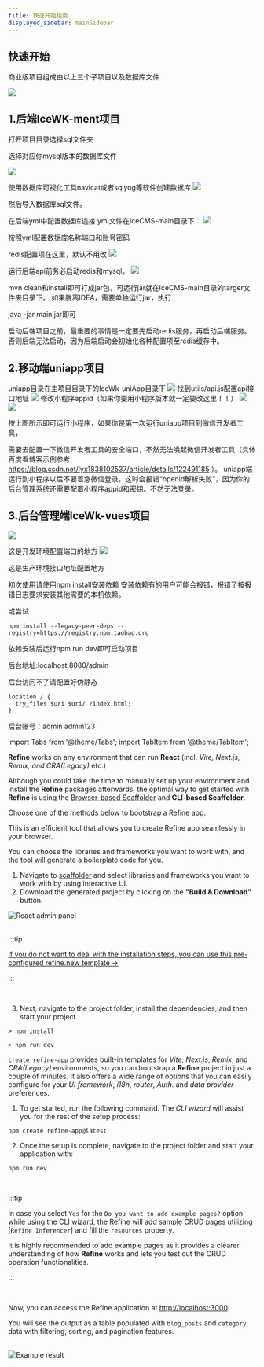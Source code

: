 ```yaml
---
title: 快速开始指南
displayed_sidebar: mainSidebar
---
```



## 快速开始

商业版项目组成由以上三个子项目以及数据库文件

![](/img/icecms/407b8d406eb3c5ed7ee0b37974a32df8.png)

## 1.后端IceWK-ment项目

打开项目目录选择sql文件夹

选择对应你mysql版本的数据库文件

![](/img/icecms/bd8f4feca170f53e0529fa1d05d7d570.png)

使用数据库可视化工具navicat或者sqlyog等软件创建数据库
![](/img/icecms/25ae89c48ea629a97442cd537c001c63.png)

然后导入数据库sql文件。


在后端yml中配置数据库连接
yml文件在IceCMS-main目录下：
![](/img/icecms/029f8e303177b652dc8c4549ca65424a.png)

按照yml配置数据库名称端口和账号密码

redis配置项在这里，默认不用改
![](/img/icecms/9f940751b3d909cd813cb9b94e8f2ebc.webp)

运行后端api前务必启动redis和mysql。
![](/img/icecms/cfac6f17a3118073c5d4111b66897030.webp)

mvn clean和install即可打成jar包，可运行jar就在IceCMS-main目录的targer文件夹目录下。
如果脱离IDEA，需要单独运行jar，执行

java -jar main.jar即可

启动后端项目之前，最重要的事情是一定要先启动redis服务，再启动后端服务。否则后端无法启动，因为后端启动会初始化各种配置项至redis缓存中。

## 2.移动端uniapp项目
uniapp目录在主项目目录下的IceWk-uniApp目录下
![](/img/icecms/407b8d406eb3c5ed7ee0b37974a32df8.png)
找到utils/api.js配置api接口地址
![](/img/icecms/0e825aee09f37000c6b8e5ccecaaefac.png)
修改小程序appid（如果你要用小程序版本就一定要改这里！！）
![](/img/icecms/d792b9a334df62c417e1ba3cf132ee8e.webp)
![](/img/icecms/236cd4288735da0c344eb604ac3fd132.webp)

按上图所示即可运行小程序，如果你是第一次运行uniapp项目到微信开发者工具，

需要去配置一下微信开发者工具的安全端口，不然无法唤起微信开发者工具（具体百度看博客示例参考 https://blog.csdn.net/lyx1838102537/article/details/122491185 ）。
uniapp端运行到小程序以后不要着急微信登录，这时会报错“openid解析失败”，因为你的后台管理系统还需要配置小程序appid和密钥。不然无法登录。

## 3.后台管理端IceWk-vues项目
![](/img/icecms/4a4ae47f31d85965aacf4c782b0cd9bd.png)

这是开发环境配置端口的地方
![](/img/icecms/73d83207b6d11fcd286c5aa4aac5530c.png)

这是生产环境接口地址配置地方

初次使用请使用npm install安装依赖
安装依赖有的用户可能会报错，报错了按报错日志要求安装其他需要的本机依赖。

或尝试

	npm install --legacy-peer-deps --registry=https://registry.npm.taobao.org


依赖安装后运行npm run dev即可启动项目

后台地址:localhost:8080/admin

后台访问不了请配置好伪静态

	location / {
	  try_files $uri $uri/ /index.html;
	}

后台账号：admin admin123

import Tabs from '@theme/Tabs';
import TabItem from '@theme/TabItem';

**Refine** works on any environment that can run **React** (incl. _Vite, Next.js, Remix, and CRA(Legacy)_ etc.)

Although you could take the time to manually set up your environment and install the **Refine** packages afterwards, the optimal way to get started with **Refine** is using the [Browser-based Scaffolder](https://refine.dev/?playground=true) and **CLI-based Scaffolder**.

Choose one of the methods below to bootstrap a Refine app:

<Tabs>
  <TabItem value="Browser-based-scaffolder" label="With Browser-based" default>

This is an efficient tool that allows you to create Refine app seamlessly in your browser.

You can choose the libraries and frameworks you want to work with, and the tool will generate a boilerplate code for you.

1.  Navigate to [scaffolder](https://refine.dev/?playground=true) and select libraries and frameworks you want to work with by using interactive UI.
2.  Download the generated project by clicking on the **"Build & Download"** button.

<div className="flex justify-center">
    <img alt="React admin panel" src="https://refine.ams3.cdn.digitaloceanspaces.com/blog/2023-07-25-refine-primereact/create-refine-project.gif" className="border border-gray-200 rounded" />
</div>

<br/>

:::tip

[If you do not want to deal with the installation steps, you can use this pre-configured refine.new template &rarr;](https://refine.new/preview/1a5eb93b-ab9b-4112-b80e-7563b334c025)

:::

<br/>

3. Next, navigate to the project folder, install the dependencies, and then start your project.

```
> npm install

> npm run dev
```

  </TabItem>
  <TabItem value="CLI" label="With CLI-based">

`create refine-app` provides built-in templates for _Vite_, _Next.js_, _Remix_, and _CRA(Legacy)_ environments, so you can bootstrap a **Refine** project in just a couple of minutes. It also offers a wide range of options that you can easily configure for your _UI framework_, _i18n_, _router_, _Auth._ and _data provider_ preferences.

1. To get started, run the following command. The _CLI wizard_ will assist you for the rest of the setup process:

```
npm create refine-app@latest
```

2. Once the setup is complete, navigate to the project folder and start your application with:

```
npm run dev
```

<br/>

:::tip

In case you select `Yes` for the `Do you want to add example pages?` option while using the CLI wizard, the Refine will add sample CRUD pages utilizing [`Refine Inferencer`] and fill the `resources` property.

It is highly recommended to add example pages as it provides a clearer understanding of how **Refine** works and lets you test out the CRUD operation functionalities.

:::

  </TabItem>
</Tabs>

<br/>

Now, you can access the Refine application at [http://localhost:3000](http://localhost:3000).

You will see the output as a table populated with `blog_posts` and `category` data with filtering, sorting, and pagination features.

<br/>

<div >
   <img style={{width: "100%"}} src="https://refine.ams3.cdn.digitaloceanspaces.com/website/static/img/quick-start-example.png" alt="Example result" />
</div>

<br />


